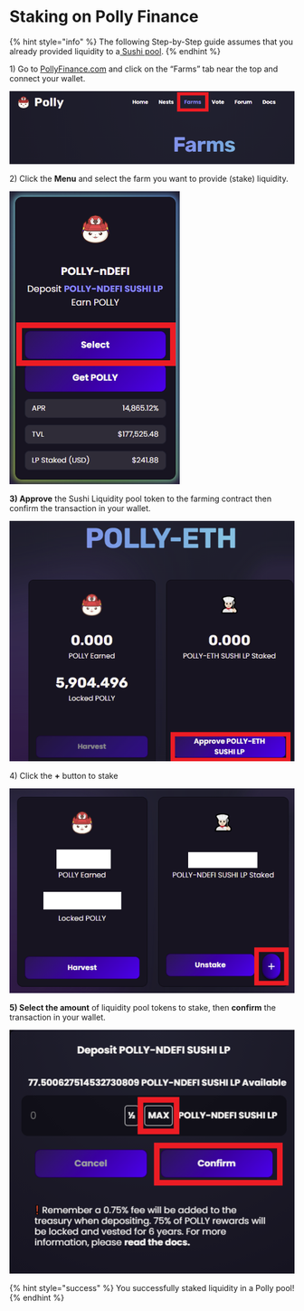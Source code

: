 # Staking on Polly Finance

{% hint style="info" %}
The following Step-by-Step guide assumes that you already provided liquidity to a[ Sushi pool​](https://docs.bao.finance/guides/polygon-matic-guides/adding-liquidity-to-sushiswap).
{% endhint %}

1\) Go to [PollyFinance.com](https://pollyfinance.com/farms?ref=null) and click on the “Farms” tab near the top and connect your wallet.

![](../../../.gitbook/assets/farm1.png)

2\) Click the **Menu** and select the farm you want to provide (stake) liquidity.

![](../../../.gitbook/assets/farm2.png)

**3) Approve** the Sushi Liquidity pool token to the farming contract then confirm the transaction in your wallet.

![](../../../.gitbook/assets/farm3.png)

4\) Click the **+** button to stake

![](../../../.gitbook/assets/farm4.png)

**5) Select the amount** of liquidity pool tokens to stake, then **confirm** the transaction in your wallet.

![](../../../.gitbook/assets/farm5.png)

{% hint style="success" %}
You successfully staked liquidity in a Polly pool!
{% endhint %}

